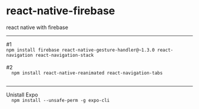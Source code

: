 # react-native-firebase
react native with firebase
<hr>
#1
<code>
npm install firebase react-native-gesture-handler@~1.3.0 react-navigation react-navigation-stack
</code>
<br>
#2
<code>
  npm install react-native-reanimated react-navigation-tabs
 </code>
 <hr>
 Unistall Expo
<code>
  npm install --unsafe-perm -g expo-cli
 </code>

